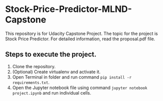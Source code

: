 # Stock-Price-Predictor-MLND-Capstone

This repository is for Udacity Capstone Project. The topic for the project is Stock Price Predictor.
For detailed information, read the proposal.pdf file.



## Steps to execute the project.
1. Clone the repository.
2. (Optional) Create virtualenv and activate it.
3. Open Terminal in folder and run command `pip install -r requirements.txt`.
4. Open the Jupyter notebook file using command `jupyter notebook project.ipynb` and run individual cells.
